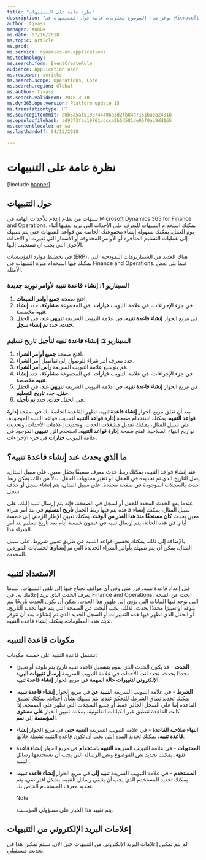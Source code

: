 ```yaml
---
title: "نظرة عامة على التنبيهات"
description: "يوفر هذا الموضوع معلومات عامة حول التنبيهات في Microsoft Dynamics 365 for Finance and Operations. يمكنك استخدام التنبيهات للتعرف على الأحداث التي تريد تعقبها أثناء يوم العمل."
author: tjvass
manager: AnnBe
ms.date: 07/16/2018
ms.topic: article
ms.prod: 
ms.service: dynamics-ax-applications
ms.technology: 
ms.search.form: EventCreateRule
audience: Application user
ms.reviewer: sericks
ms.search.scope: Operations, Core
ms.search.region: Global
ms.author: tjvass
ms.search.validFrom: 2018-3-30
ms.dyn365.ops.version: Platform update 15
ms.translationtype: HT
ms.sourcegitcommit: a8b5a5af5108744406a3d2fb84d7151baea2481b
ms.openlocfilehash: ad9373faa19761cccca2b5d581de05f0ac9dd165
ms.contentlocale: ar-sa
ms.lasthandoff: 04/13/2018

---
```


# <a name="alerts-overview"></a>نظرة عامة على التنبيهات

[!include [banner](../includes/banner.md)]

## <a name="about-alerts"></a>حول التنبيهات
تنبيهات من نظام إعلام للأحداث الهامة في Microsoft Dynamics 365 for Finance and Operations. يمكنك استخدام التنبيهات للتعرف على الأحداث التي تريد تعقبها أثناء يوم العمل. يمكنك بسهولة إنشاء مجموعتك الخاصة من قواعد التنبيهات حتى يتم تنبيهك إلى عمليات التسليم المتأخرة أو الأوامر المحذوفة أو الأسعار التي تغيرت أو الأحداث الأخرى التي يجب أن تستجيب إليها.

في تخطيط موارد المؤسسات (ERP)، هناك العديد من السيناريوهات النموذجية التي يمكنك فيها استخدام ميزة التنبيهات في Finance and Operations. فيما يلي بعض الأمثلة.

### <a name="scenario-1-create-an-alert-rule-for-new-sales-orders"></a>السيناريو 1: إنشاء قاعدة تنبيه لأوامر توريد جديدة
1. افتح صفحة **جميع أوامر المبيعات**.
2. في جزء الإجراءات، في علامة التبويب **خيارات**، في المجموعة **مشاركة**، حدد **إنشاء تنبيه مخصصة**.
3. في مربع الحوار **إنشاء قاعدة تنبيه**، في علامة التبويب السريعة **تنبيهي عند**، في الحقل **حدث**، حدد **تم إنشاء سجل**.

### <a name="scenario-2-create-an-alert-rule-for-postponement-of-a-delivery-date"></a>السيناريو 2: إنشاء قاعدة تنبيه لتأجيل تاريخ تسليم
1. افتح صفحة **جميع أوامر الشراء**.
2. حدد معرف أمر شراء للوصول إلى تفاصيل أمر الشراء.
3. قم بتوسيع علامة التبويب السريعة **رأس أمر الشراء**.
4. في جزء الإجراءات، في علامة التبويب **خيارات**، في المجموعة **مشاركة**، حدد **إنشاء تنبيه مخصصة**.
5. في مربع الحوار **إنشاء قاعدة تنبيه**، في علامة التبويب السريعة **تنبيهي عند**، في الحقل **حقل**، حدد **تاريخ التسليم**.
6. في الحقل **حدث**، حدد **تم تأجيله**.
    
بعد أن تغلق مربع الحوار **إنشاء قاعدة تنبيه**، تظهر القاعدة الخاصة بك في صفحة **إدارة قواعد التنبيه**. يمكنك استخدام صفحة **إدارة قواعد التنبيه** لتحديث قواعد التنبيه الموجودة. على سبيل المثال، يمكنك تعديل مشغلات الحدث، وتحديث إعلامات الأحداث، وتحديث تواريخ انتهاء الصلاحية. لفتح صفحة **إدارة قواعد التنبيه**، استخدم الزر **تنبيهي** الموجود في علامة التبويب **خيارات** في جزء الإجراءات.

## <a name="what-occurs-when-an-alert-rule-is-created"></a>ما الذي يحدث عند إنشاء قاعدة تنبيه؟
عند إنشاء قواعد التنبيه، يمكنك ربط حدث معرف مسبقًا بحقل معين. على سبيل المثال، يصل التاريخ الذي تم تحديده في الحقل، أو تتغير محتويات الحقل. بدلاً من ذلك، يمكن ربط حدث بالسجلات الموجودة في صفحة محددة. على سبيل المثال، يتم إنشاء سجل أو حذف سجل.

عندما يقع الحدث المحدد للحقل أو لسجل في الصفحة، فإنه يتم إرسال تنبيه إليك. على سبيل المثال، يمكنك إنشاء قاعدة يتم فيها ربط الحقل **تاريخ التسليم** في بند أمر شراء معين بحدث **كان مستحقًا منذ هذا القدر من الوقت‬**. يمكنك تعيين الإطار الزمني إلى خمسة أيام. في هذه الحالة، يتم إرسال تنبيه في غضون خمسة أيام بعد تاريخ تسليم بند أمر الشراء هذا.

بالإضافة إلى ذلك، يمكنك تحسين قواعد التنبيه عن طريق تعيين شروط. على سبيل المثال، يمكن أن يتم تنبيهك بأوامر الشراء الجديدة التي تم إنشاؤها لحسابات الموردين المحددة.

## <a name="preparing-for-an-alert"></a>الاستعداد لتنبيه
قبل إعداد قاعدة تنبيه، قرر متى وفي أي مواقف تحتاج فيها إلى تلقي التنبيهات. عندما تعرف الحدث الذي تريد إعلامك به، في Finance and Operations، ابحث عن الصحة التي توجد فيها البيانات التي تؤدي إلى ظهور هذا الحدث. يمكن أن يكون الحدث تاريخًا يتم بلوغه أو تغييرًا محددًا يحدث. لذلك، يجب البحث عن الصفحة التي يتم فيها تحديد التاريخ، أو الحقل الذي تظهر فيها هذه التغييرات أو السجل الجديد الذي تم إنشاؤه. بعد أن تتوفر لديك هذه المعلومات، يمكنك إنشاء قاعدة التنبيه.

## <a name="components-of-an-alert-rule"></a>مكونات قاعدة التنبيه
تشتمل قاعدة التنبيه على خمسة مكونات:

- **الحدث** - قد يكون الحدث الذي يقوم بتشغيل قاعدة تنبيه تاريخ يتم بلوغه أو تغييرًا محددًا يحدث. تحدد أنت الأحداث في علامة التبويب السريعة **إرسال تنبيهات البريد الإلكتروني لتغييرات حالة المهمة** في مربع الحوار **إنشاء قاعدة تنبيه**.
- **الشرط** - في علامة التبويب السريعة **التنبيه عن‬** في مربع الحوار **إنشاء قاعدة تنبيه**، يمكنك تحديد نطاق الشرط، للتحكم عندما يتم تنبيهك بشأن أحداث. يمكنك تطبيق القاعدة إما على السجل الحالي فقط أو جميع السجلات التي تظهر على الصفحة. إذا كانت القاعدة تنطبق عبر الكيانات القانونية، يمكنك تعيين الخيار **على مستوى المؤسسة** إلى **نعم**.
- **انتهاء صلاحية القاعدة** - في علامة التبويب السريعة **التنبيه حتى‬** في مربع الحوار **إنشاء قاعدة تنبيه**، يمكنك تحديد المدة التي يجب أن تكون قاعدة التنبيه نشطة خلالها.
- **المحتويات** - في علامة التبويب السريعة **‏‫التنبيه باستخدام‬** في مربع الحوار **إنشاء قاعدة تنبيه**، يمكنك تحديد نص الموضوع ونص الرسالة التي يجب أن تستخدمها رسائل التنبيه.
- **المستخدم** - في علامة التبويب السريعة **تنبيه إلى‬** في مربع الحوار **إنشاء قاعدة تنبيه**، يمكنك تحديد المستخدم الذي يجب أن يتلقى رسائل التنبيه. بشكل افتراضي، يتم تحديد معرف المستخدم الخاص بك.

    > [!NOTE]
    > يتم تقييد هذا الخيار على مسؤولي المؤسسة.

## <a name="email-notifications-from-alerts"></a>إعلامات البريد الإلكتروني من التنبيهات
لم يتم تمكين إعلامات البريد الإلكتروني من التنبيهات حتى الآن. سيتم تمكين هذا في تحديث مستقبلي.

